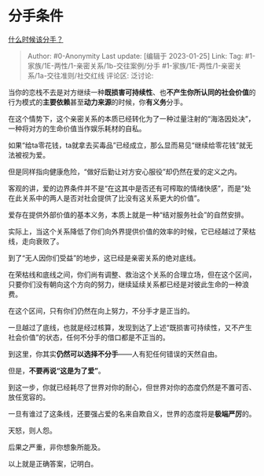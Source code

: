 # 分手条件
[什么时候该分手？](https://www.zhihu.com/question/23693381/answer/2859180452)

> Author: #0-Anonymity
> Last update: [编辑于 2023-01-25]
> Link:
> Tag: #1-家族/1E-两性/1-亲密关系/1b-交往案例/分手 #1-家族/1E-两性/1-亲密关系/1a-交往准则/社交红线 
> 评论区:
> 泛讨论: 

当你的恋栈不去是对方继续一种**既损害可持续性**、也**不产生你所认同的社会价值**的行为模式的**主要依赖**甚至**动力来源**的时候，你**有义务**分手。

在这个情势下，这个亲密关系的本质已经转化为了一种过量注射的“海洛因处决”，一种将对方的生命价值当作娱乐耗材的自私。

如果“给ta零花钱，ta就拿去买毒品”已经成立，那么显而易见“继续给零花钱”就无法被视为爱。

但是同样指向健康危险，“做好后勤让对方安心服役”却仍然在爱的定义之内。

客观的讲，爱的边界条件并不是“在这其中是否还有可榨取的情绪快感”，而是“处在此关系中的两人是否对社会提供了比没有这关系更大的价值”。

爱存在提供外部价值的基本义务，本质上就是一种“结对服务社会”的自然安排。

实际上，当这个关系降低了你们向外界提供价值的效率的时候，它已经越过了荣枯线，走向衰败了。

到了“无人因你们受益”的地步，这已经是亲密关系的绝对底线。

在荣枯线和底线之间，你们尚有调整、救治这个关系的合理立场，但在这个区间，只要你们没有朝向这个方向的努力，继续延续关系都已经是对彼此生命的一种浪费。

在这个区间，只有你们仍然在向上努力，不分手才是正当的。

一旦越过了底线，也就是经过核算，发现到达了上述“既损害可持续性，又不产生社会价值”的状态，任何不分手的借口都是不正当的。

到这里，你其实**仍然可以选择不分手**——人有犯任何错误的天然自由。

但是，**不要再说“这是为了爱”**。

到这一步，你就已经耗尽了世界对你的耐心，但世界对你的态度仍然是不置可否、放任宽容的。

一旦有谁过了这条线，还要强占爱的名来自欺自义，世界的态度将是**极端严厉**的。

天怒，则人怨。

后果之严重，非你想象所能及。

以上就是正确答案，记明白。

